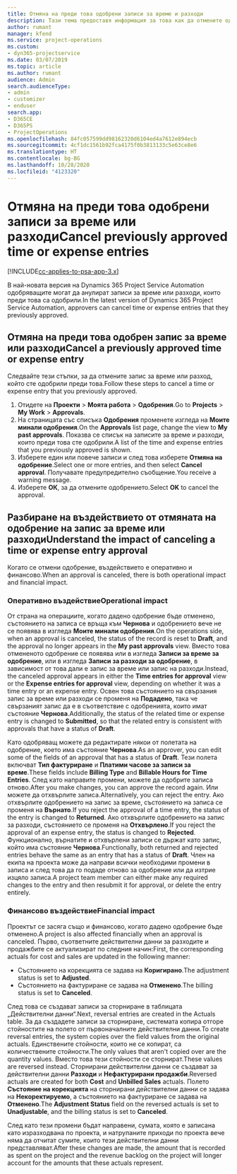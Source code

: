 ```yaml
---
title: Отмяна на преди това одобрени записи за време и разходи
description: Тази тема предоставя информация за това как да отмените одобрена транзакция за време и разход по проект.
author: rumant
manager: kfend
ms.service: project-operations
ms.custom:
- dyn365-projectservice
ms.date: 03/07/2019
ms.topic: article
ms.author: rumant
audience: Admin
search.audienceType:
- admin
- customizer
- enduser
search.app:
- D365CE
- D365PS
- ProjectOperations
ms.openlocfilehash: 84fc057599dd98162320d6104ed4a7612e894ecb
ms.sourcegitcommit: 4cf1dc1561b92fca4175f0b3813133c5e63ce8e6
ms.translationtype: HT
ms.contentlocale: bg-BG
ms.lasthandoff: 10/28/2020
ms.locfileid: "4123320"
---
```

# <a name="cancel-previously-approved-time-or-expense-entries"></a><span data-ttu-id="e1a34-103">Отмяна на преди това одобрени записи за време или разходи</span><span class="sxs-lookup"><span data-stu-id="e1a34-103">Cancel previously approved time or expense entries</span></span>

[!INCLUDE[cc-applies-to-psa-app-3.x](../includes/cc-applies-to-psa-app-3x.md)]

<span data-ttu-id="e1a34-104">В най-новата версия на Dynamics 365 Project Service Automation одобряващите могат да анулират записи за време или разходи, които преди това са одобрили.</span><span class="sxs-lookup"><span data-stu-id="e1a34-104">In the latest version of Dynamics 365 Project Service Automation, approvers can cancel time or expense entries that they previously approved.</span></span>

## <a name="cancel-a-previously-approved-time-or-expense-entry"></a><span data-ttu-id="e1a34-105">Отмяна на преди това одобрен запис за време или разходи</span><span class="sxs-lookup"><span data-stu-id="e1a34-105">Cancel a previously approved time or expense entry</span></span>

<span data-ttu-id="e1a34-106">Следвайте тези стъпки, за да отмените запис за време или разход, който сте одобрили преди това.</span><span class="sxs-lookup"><span data-stu-id="e1a34-106">Follow these steps to cancel a time or expense entry that you previously approved.</span></span>

1. <span data-ttu-id="e1a34-107">Отидете на **Проекти** \> **Моята работа** \> **Одобрения**.</span><span class="sxs-lookup"><span data-stu-id="e1a34-107">Go to **Projects** \> **My Work** \> **Approvals**.</span></span>
2. <span data-ttu-id="e1a34-108">На страницата със списъка **Одобрения** променете изгледа на **Моите минали одобрения**.</span><span class="sxs-lookup"><span data-stu-id="e1a34-108">On the **Approvals** list page, change the view to **My past approvals**.</span></span> <span data-ttu-id="e1a34-109">Показва се списък на записите за време и разходи, които преди това сте одобрили.</span><span class="sxs-lookup"><span data-stu-id="e1a34-109">A list of the time and expense entries that you previously approved is shown.</span></span>
3. <span data-ttu-id="e1a34-110">Изберете един или повече записи и след това изберете **Отмяна на одобрение**.</span><span class="sxs-lookup"><span data-stu-id="e1a34-110">Select one or more entries, and then select **Cancel approval**.</span></span> <span data-ttu-id="e1a34-111">Получавате предупредително съобщение.</span><span class="sxs-lookup"><span data-stu-id="e1a34-111">You receive a warning message.</span></span>
4. <span data-ttu-id="e1a34-112">Изберете **ОК**, за да отмените одобрението.</span><span class="sxs-lookup"><span data-stu-id="e1a34-112">Select **OK** to cancel the approval.</span></span>

## <a name="understand-the-impact-of-canceling-a-time-or-expense-entry-approval"></a><span data-ttu-id="e1a34-113">Разбиране на въздействието от отмяната на одобрение на запис за време или разходи</span><span class="sxs-lookup"><span data-stu-id="e1a34-113">Understand the impact of canceling a time or expense entry approval</span></span>

<span data-ttu-id="e1a34-114">Когато се отмени одобрение, въздействието е оперативно и финансово.</span><span class="sxs-lookup"><span data-stu-id="e1a34-114">When an approval is canceled, there is both operational impact and financial impact.</span></span>

### <a name="operational-impact"></a><span data-ttu-id="e1a34-115">Оперативно въздействие</span><span class="sxs-lookup"><span data-stu-id="e1a34-115">Operational impact</span></span>

<span data-ttu-id="e1a34-116">От страна на операциите, когато дадено одобрение бъде отменено, състоянието на записа се връща към **Чернова** и одобрението вече не се появява в изгледа **Моите минали одобрения**.</span><span class="sxs-lookup"><span data-stu-id="e1a34-116">On the operations side, when an approval is canceled, the status of the record is reset to **Draft**, and the approval no longer appears in the **My past approvals** view.</span></span> <span data-ttu-id="e1a34-117">Вместо това отмененото одобрение се появява или в изгледа **Записи за време за одобрение**, или в изгледа **Записи за разходи за одобрение**, в зависимост от това дали е запис за време или запис на разходи.</span><span class="sxs-lookup"><span data-stu-id="e1a34-117">Instead, the canceled approval appears in either the **Time entries for approval** view or the **Expense entries for approval** view, depending on whether it was a time entry or an expense entry.</span></span> <span data-ttu-id="e1a34-118">Освен това състоянието на свързания запис за време или разходи се променя на **Подадено**, така че свързаният запис да е в съответствие с одобренията, които имат състояние **Чернова**.</span><span class="sxs-lookup"><span data-stu-id="e1a34-118">Additionally, the status of the related time or expense entry is changed to **Submitted**, so that the related entry is consistent with approvals that have a status of **Draft**.</span></span>

<span data-ttu-id="e1a34-119">Като одобряващ можете да редактирате някои от полетата на одобрение, което има състояние **Чернова**.</span><span class="sxs-lookup"><span data-stu-id="e1a34-119">As an approver, you can edit some of the fields of an approval that has a status of **Draft**.</span></span> <span data-ttu-id="e1a34-120">Тези полета включват **Тип фактуриране** и **Платими часове за записи за време**.</span><span class="sxs-lookup"><span data-stu-id="e1a34-120">These fields include **Billing Type** and **Billable Hours for Time Entries**.</span></span> <span data-ttu-id="e1a34-121">След като направите промени, можете да одобрите записа отново.</span><span class="sxs-lookup"><span data-stu-id="e1a34-121">After you make changes, you can approve the record again.</span></span> <span data-ttu-id="e1a34-122">Или можете да отхвърлите записа.</span><span class="sxs-lookup"><span data-stu-id="e1a34-122">Alternatively, you can reject the entry.</span></span> <span data-ttu-id="e1a34-123">Ако отхвърлите одобрението на запис за време, състоянието на записа се променя на **Върнато**.</span><span class="sxs-lookup"><span data-stu-id="e1a34-123">If you reject the approval of a time entry, the status of the entry is changed to **Returned**.</span></span> <span data-ttu-id="e1a34-124">Ако отхвърлите одобрението на запис за разходи, състоянието се променя на **Отхвърлено**.</span><span class="sxs-lookup"><span data-stu-id="e1a34-124">If you reject the approval of an expense entry, the status is changed to **Rejected**.</span></span> <span data-ttu-id="e1a34-125">Функционално, върнатите и отхвърлени записи се държат като запис, който има състояние **Чернова**.</span><span class="sxs-lookup"><span data-stu-id="e1a34-125">Functionally, both returned and rejected entries behave the same as an entry that has a status of **Draft**.</span></span> <span data-ttu-id="e1a34-126">Член на екипа на проекта може да направи всички необходими промени в записа и след това да го подаде отново за одобрение или да изтрие изцяло записа.</span><span class="sxs-lookup"><span data-stu-id="e1a34-126">A project team member can either make any required changes to the entry and then resubmit it for approval, or delete the entry entirely.</span></span>

### <a name="financial-impact"></a><span data-ttu-id="e1a34-127">Финансово въздействие</span><span class="sxs-lookup"><span data-stu-id="e1a34-127">Financial impact</span></span>

<span data-ttu-id="e1a34-128">Проектът се засяга също и финансово, когато дадено одобрение бъде отменено.</span><span class="sxs-lookup"><span data-stu-id="e1a34-128">A project is also affected financially when an approval is canceled.</span></span> <span data-ttu-id="e1a34-129">Първо, съответните действителни данни за разходите и продажбите се актуализират по следния начин:</span><span class="sxs-lookup"><span data-stu-id="e1a34-129">First, the corresponding actuals for cost and sales are updated in the following manner:</span></span>

- <span data-ttu-id="e1a34-130">Състоянието на корекцията се задава на **Коригирано**.</span><span class="sxs-lookup"><span data-stu-id="e1a34-130">The adjustment status is set to **Adjusted**.</span></span>
- <span data-ttu-id="e1a34-131">Състоянието на фактуриране се задава на **Отменено**.</span><span class="sxs-lookup"><span data-stu-id="e1a34-131">The billing status is set to **Canceled**.</span></span>

<span data-ttu-id="e1a34-132">След това се създават записи за сторниране в таблицата „Действителни данни“.</span><span class="sxs-lookup"><span data-stu-id="e1a34-132">Next, reversal entries are created in the Actuals table.</span></span> <span data-ttu-id="e1a34-133">За да създадете записи за сторниране, системата копира отгоре стойностите на полето от първоначалните действителни данни.</span><span class="sxs-lookup"><span data-stu-id="e1a34-133">To create reversal entries, the system copies over the field values from the original actuals.</span></span> <span data-ttu-id="e1a34-134">Единствените стойности, които не се копират, са количествените стойности.</span><span class="sxs-lookup"><span data-stu-id="e1a34-134">The only values that aren't copied over are the quantity values.</span></span> <span data-ttu-id="e1a34-135">Вместо това тези стойности се сторнират.</span><span class="sxs-lookup"><span data-stu-id="e1a34-135">These values are reversed instead.</span></span> <span data-ttu-id="e1a34-136">Сторнирани действителни данни се създават за действителни данни **Разходи** и **Нефактурирани продажби**.</span><span class="sxs-lookup"><span data-stu-id="e1a34-136">Reversed actuals are created for both **Cost** and **Unbilled Sales** actuals.</span></span> <span data-ttu-id="e1a34-137">Полето **Състояние на корекцията** на сторнирани действителни данни се задава на **Некоректируемо**, а състоянието на фактуриране се задава на **Отменено**.</span><span class="sxs-lookup"><span data-stu-id="e1a34-137">The **Adjustment Status** field on the reversed actuals is set to **Unadjustable**, and the billing status is set to **Canceled**.</span></span>

<span data-ttu-id="e1a34-138">След като тези промени бъдат направени, сумата, която е записана като изразходвана по проекта, и натрупаните приходи по проекта вече няма да отчитат сумите, които тези действителни данни представляват.</span><span class="sxs-lookup"><span data-stu-id="e1a34-138">After these changes are made, the amount that is recorded as spent on the project and the revenue backlog on the project will longer account for the amounts that these actuals represent.</span></span>
